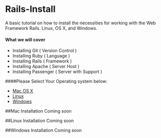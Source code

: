 # Rails-Install <a name="top"></a>
A basic tutorial on how to install the necessities for working with the Web Framework Rails. Linux, OS X, and Windows.

#### What we will cover
  * Installing Git       ( Version Control )
  * Installing Ruby      ( Language  )
  * Installing Rails     ( Framework )
  * Installing Apache    ( Server Host )
  * Installing Passenger ( Server with Support )
  
####Please Select Your Operating system below:
  * [Mac OS X](#macInstall)  
  * [Linux](#linuxInstall)  
  * [Windows](#windowsInstall)  

##Mac Installation <a name="macInstall"></a>
Coming soon

##Linux Installation <a name="linuxInstall"></a>
Coming soon

##Windows Installation <a name="windowsInstall"></a>
Coming soon

<a name="bottom"></a>
